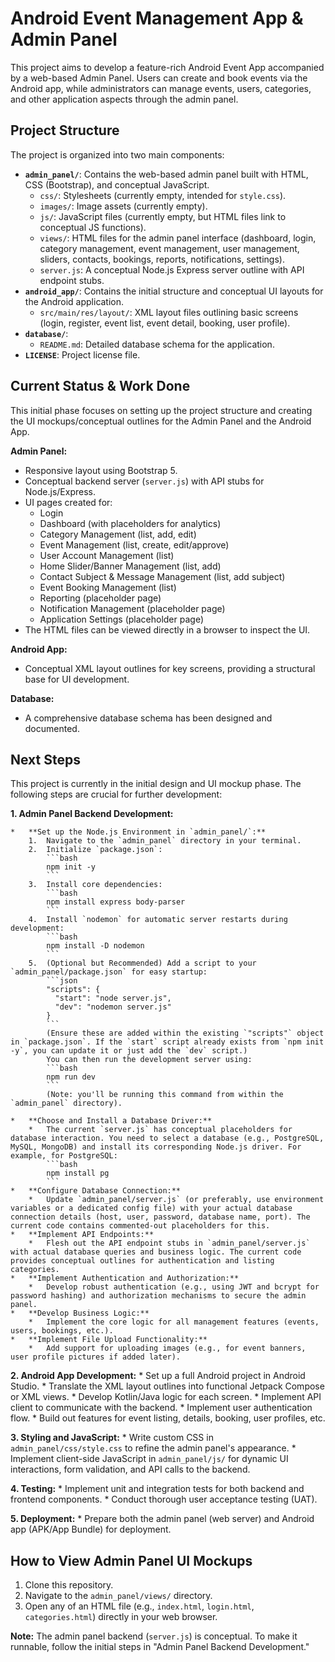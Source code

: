 # Android Event Management App & Admin Panel

This project aims to develop a feature-rich Android Event App accompanied by a web-based Admin Panel. Users can create and book events via the Android app, while administrators can manage events, users, categories, and other application aspects through the admin panel.

## Project Structure

The project is organized into two main components:

*   **`admin_panel/`**: Contains the web-based admin panel built with HTML, CSS (Bootstrap), and conceptual JavaScript.
    *   `css/`: Stylesheets (currently empty, intended for `style.css`).
    *   `images/`: Image assets (currently empty).
    *   `js/`: JavaScript files (currently empty, but HTML files link to conceptual JS functions).
    *   `views/`: HTML files for the admin panel interface (dashboard, login, category management, event management, user management, sliders, contacts, bookings, reports, notifications, settings).
    *   `server.js`: A conceptual Node.js Express server outline with API endpoint stubs.
*   **`android_app/`**: Contains the initial structure and conceptual UI layouts for the Android application.
    *   `src/main/res/layout/`: XML layout files outlining basic screens (login, register, event list, event detail, booking, user profile).
*   **`database/`**:
    *   `README.md`: Detailed database schema for the application.
*   **`LICENSE`**: Project license file.

## Current Status & Work Done

This initial phase focuses on setting up the project structure and creating the UI mockups/conceptual outlines for the Admin Panel and the Android App.

**Admin Panel:**
*   Responsive layout using Bootstrap 5.
*   Conceptual backend server (`server.js`) with API stubs for Node.js/Express.
*   UI pages created for:
    *   Login
    *   Dashboard (with placeholders for analytics)
    *   Category Management (list, add, edit)
    *   Event Management (list, create, edit/approve)
    *   User Account Management (list)
    *   Home Slider/Banner Management (list, add)
    *   Contact Subject & Message Management (list, add subject)
    *   Event Booking Management (list)
    *   Reporting (placeholder page)
    *   Notification Management (placeholder page)
    *   Application Settings (placeholder page)
*   The HTML files can be viewed directly in a browser to inspect the UI.

**Android App:**
*   Conceptual XML layout outlines for key screens, providing a structural base for UI development.

**Database:**
*   A comprehensive database schema has been designed and documented.

## Next Steps

This project is currently in the initial design and UI mockup phase. The following steps are crucial for further development:

**1. Admin Panel Backend Development:**

    *   **Set up the Node.js Environment in `admin_panel/`:**
        1.  Navigate to the `admin_panel` directory in your terminal.
        2.  Initialize `package.json`:
            ```bash
            npm init -y
            ```
        3.  Install core dependencies:
            ```bash
            npm install express body-parser
            ```
        4.  Install `nodemon` for automatic server restarts during development:
            ```bash
            npm install -D nodemon
            ```
        5.  (Optional but Recommended) Add a script to your `admin_panel/package.json` for easy startup:
            ```json
            "scripts": {
              "start": "node server.js", 
              "dev": "nodemon server.js"
            }
            ```
            (Ensure these are added within the existing `"scripts"` object in `package.json`. If the `start` script already exists from `npm init -y`, you can update it or just add the `dev` script.)
            You can then run the development server using:
            ```bash
            npm run dev
            ```
            (Note: you'll be running this command from within the `admin_panel` directory).

    *   **Choose and Install a Database Driver:**
        *   The current `server.js` has conceptual placeholders for database interaction. You need to select a database (e.g., PostgreSQL, MySQL, MongoDB) and install its corresponding Node.js driver. For example, for PostgreSQL:
            ```bash
            npm install pg
            ```
    *   **Configure Database Connection:**
        *   Update `admin_panel/server.js` (or preferably, use environment variables or a dedicated config file) with your actual database connection details (host, user, password, database name, port). The current code contains commented-out placeholders for this.
    *   **Implement API Endpoints:**
        *   Flesh out the API endpoint stubs in `admin_panel/server.js` with actual database queries and business logic. The current code provides conceptual outlines for authentication and listing categories.
    *   **Implement Authentication and Authorization:**
        *   Develop robust authentication (e.g., using JWT and bcrypt for password hashing) and authorization mechanisms to secure the admin panel.
    *   **Develop Business Logic:**
        *   Implement the core logic for all management features (events, users, bookings, etc.).
    *   **Implement File Upload Functionality:**
        *   Add support for uploading images (e.g., for event banners, user profile pictures if added later).

**2. Android App Development:**
    *   Set up a full Android project in Android Studio.
    *   Translate the XML layout outlines into functional Jetpack Compose or XML views.
    *   Develop Kotlin/Java logic for each screen.
    *   Implement API client to communicate with the backend.
    *   Implement user authentication flow.
    *   Build out features for event listing, details, booking, user profiles, etc.

**3. Styling and JavaScript:**
    *   Write custom CSS in `admin_panel/css/style.css` to refine the admin panel's appearance.
    *   Implement client-side JavaScript in `admin_panel/js/` for dynamic UI interactions, form validation, and API calls to the backend.

**4. Testing:**
    *   Implement unit and integration tests for both backend and frontend components.
    *   Conduct thorough user acceptance testing (UAT).

**5. Deployment:**
    *   Prepare both the admin panel (web server) and Android app (APK/App Bundle) for deployment.

## How to View Admin Panel UI Mockups

1.  Clone this repository.
2.  Navigate to the `admin_panel/views/` directory.
3.  Open any of an HTML file (e.g., `index.html`, `login.html`, `categories.html`) directly in your web browser.

**Note:** The admin panel backend (`server.js`) is conceptual. To make it runnable, follow the initial steps in "Admin Panel Backend Development."
